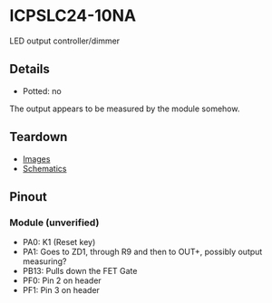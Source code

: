 # ICPSLC24-10NA
LED output controller/dimmer

## Details

* Potted: no

The output appears to be measured by the module somehow.

## Teardown
* [Images](images)
* [Schematics](schematics)

## Pinout

### Module (unverified)
* PA0: K1 (Reset key)
* PA1: Goes to ZD1, through R9 and then to OUT+, possibly output measuring?
* PB13: Pulls down the FET Gate
* PF0: Pin 2 on header
* PF1: Pin 3 on header
